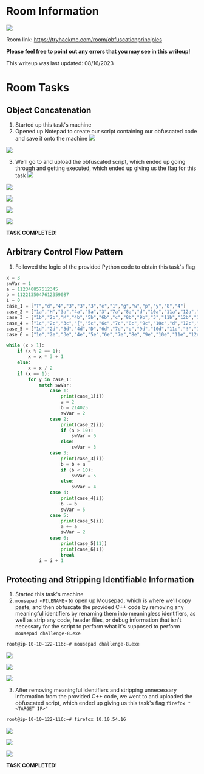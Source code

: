 # Room Information

![](https://github.com/JonmarCorpuz/TryHackMe-Writeups/blob/main/TryHackMe%20Module%20Task%20Writeups/Assets/Banner%20-%20Obfuscation%20Principles.png)

Room link: https://tryhackme.com/room/obfuscationprinciples

**Please feel free to point out any errors that you may see in this writeup!**

This writeup was last updated: 08/16/2023

# Room Tasks

## Object Concatenation

1. Started up this task's machine
2. Opened up Notepad to create our script containing our obfuscated code and save it onto the machine
![](https://github.com/JonmarCorpuz/TryHackMe-Writeups/blob/main/TryHackMe%20Module%20Task%20Writeups/Obfuscation%20Principles/Assets/Object%20Concatenation%20pt1.png)

![](https://github.com/JonmarCorpuz/TryHackMe-Writeups/blob/main/TryHackMe%20Module%20Task%20Writeups/Obfuscation%20Principles/Assets/Object%20Concatenation%20pt2.png)

3. We'll go to <TARGET IP> and upload the obfuscated script, which ended up going through and getting executed, which ended up giving us the flag for this task
![](https://github.com/JonmarCorpuz/TryHackMe-Writeups/blob/main/TryHackMe%20Module%20Task%20Writeups/Obfuscation%20Principles/Assets/Object%20Concatenation%20pt3.png)

![](https://github.com/JonmarCorpuz/TryHackMe-Writeups/blob/main/TryHackMe%20Module%20Task%20Writeups/Obfuscation%20Principles/Assets/Object%20Concatenation%20pt4.png)

![](https://github.com/JonmarCorpuz/TryHackMe-Writeups/blob/main/TryHackMe%20Module%20Task%20Writeups/Obfuscation%20Principles/Assets/Object%20Concatenation%20pt5.png)

![](https://github.com/JonmarCorpuz/TryHackMe-Writeups/blob/main/TryHackMe%20Module%20Task%20Writeups/Obfuscation%20Principles/Assets/Object%20Concatenation%20pt6.png)

![](https://github.com/JonmarCorpuz/TryHackMe-Writeups/blob/main/TryHackMe%20Module%20Task%20Writeups/Obfuscation%20Principles/Assets/Object%20Concatenation%20pt7.png)


**TASK COMPLETED!**

## Arbitrary Control Flow Pattern

1. Followed the logic of the provided Python code to obtain this task's flag
```Python
x = 3
swVar = 1
a = 112340857612345
b = 1122135047612359087
i = 0
case_1 = ["T","d","4","3","3","3","e","1","g","w","p","y","8","4"]
case_2 = ["1a","H","3a","4a","5a","3","7a","8a","d","10a","11a","12a","!","14a"]
case_3 = ["1b","2b","M","4b","5b","6b","c","8b","9b","3","11b","12b","13b","14b"]
case_4 = ["1c","2c","3c","{","5c","6c","7c","8c","9c","10c","d","12c","13c","14c"]
case_5 = ["1d","2d","3d","4d","D","6d","7d","o","9d","10d","11d","!","13d","14d"]
case_6 = ["1e","2e","3e","4e","5e","6e","7e","8e","9e","10e","11e","12e","13e","}"]

while (x > 1):
    if (x % 2 == 1):
        x = x * 3 + 1
    else:
        x = x / 2
    if (x == 1):
        for y in case_1:
            match swVar:
                case 1:
                    print(case_1[i])
                    a = 2
                    b = 214025
                    swVar = 2
                case 2:
                    print(case_2[i])
                    if (a > 10):
                        swVar = 6
                    else:
                        swVar = 3
                case 3:
                    print(case_3[i])
                    b = b + a
                    if (b < 10):
                        swVar = 5
                    else:
                        swVar = 4
                case 4:
                    print(case_4[i])
                    b -= b
                    swVar = 5
                case 5:
                    print(case_5[i])
                    a += a
                    swVar = 2
                case 6:
                    print(case_5[11])
                    print(case_6[i])
                    break
            i = i + 1 
```

## Protecting and Stripping Identifiable Information

1. Started this task's machine
2. `mousepad <FILENAME>` to open up Mousepad, which is where we'll copy paste, and then obfuscate the provided C++ code by removing any meaningful identifiers by renaming them into meaningless identifiers, as well as strip any code, header files, or debug information that isn't necessary for the script to perform what it's supposed to perform
`mousepad challenge-8.exe`
```Bash
root@ip-10-10-122-116:~# mousepad challenge-8.exe
```

![](https://github.com/JonmarCorpuz/TryHackMe-Writeups/blob/main/TryHackMe%20Module%20Task%20Writeups/Obfuscation%20Principles/Assets/Protecting%20and%20Stripping%20Identifiable%20Information%20pt1.png)

![](https://github.com/JonmarCorpuz/TryHackMe-Writeups/blob/main/TryHackMe%20Module%20Task%20Writeups/Obfuscation%20Principles/Assets/Protecting%20and%20Stripping%20Identifiable%20Information%20pt2.png)

![](https://github.com/JonmarCorpuz/TryHackMe-Writeups/blob/main/TryHackMe%20Module%20Task%20Writeups/Obfuscation%20Principles/Assets/Protecting%20and%20Stripping%20Identifiable%20Information%20pt3.png)

3. After removing meaningful identifiers and stripping unnecessary information from the provided C++ code, we went to <TARGET IP> and uploaded the obfuscated script, which ended up giving us this task's flag
`firefox "<TARGET IP>"`
```Bash
root@ip-10-10-122-116:~# firefox 10.10.54.16
```

![](https://github.com/JonmarCorpuz/TryHackMe-Writeups/blob/main/TryHackMe%20Module%20Task%20Writeups/Obfuscation%20Principles/Assets/Protecting%20and%20Stripping%20Identifiable%20Information%20pt4.png)

![](https://github.com/JonmarCorpuz/TryHackMe-Writeups/blob/main/TryHackMe%20Module%20Task%20Writeups/Obfuscation%20Principles/Assets/Protecting%20and%20Stripping%20Identifiable%20Information%20pt5.png)

![](https://github.com/JonmarCorpuz/TryHackMe-Writeups/blob/main/TryHackMe%20Module%20Task%20Writeups/Obfuscation%20Principles/Assets/Protecting%20and%20Stripping%20Identifiable%20Information%20pt6.png)


**TASK COMPLETED!**
